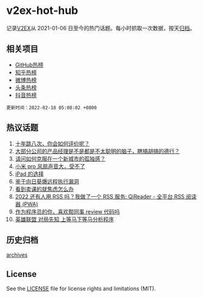 # v2ex-hot-hub

 记录[V2EX](https://www.v2ex.com/)从 2021-01-06 日至今的热门话题。每小时抓取一次数据，按天[归档](archives)。
 
 ## 相关项目

- [GitHub热榜](https://github.com/lonnyzhang423/github-hot-hub)
- [知乎热榜](https://github.com/lonnyzhang423/zhihu-hot-hub)
- [微博热榜](https://github.com/lonnyzhang423/weibo-hot-hub)
- [头条热榜](https://github.com/lonnyzhang423/toutiao-hot-hub)
- [抖音热榜](https://github.com/lonnyzhang423/douyin-hot-hub)


 `更新时间：2022-02-18 05:08:02 +0800`

## 热议话题

1. [十年跳八次，你会如何评价呢？](https://www.v2ex.com/t/834420)
1. [大部分公司的产品经理是不是都是不太聪明的脑子，瞎搞胡搞的德行？](https://www.v2ex.com/t/834415)
1. [请问如何克服在一个新城市的孤独感？](https://www.v2ex.com/t/834506)
1. [小米 pro 风扇声音大，受不了](https://www.v2ex.com/t/834395)
1. [iPad 的选择](https://www.v2ex.com/t/834394)
1. [鉴于向日葵爆远程执行漏洞](https://www.v2ex.com/t/834432)
1. [看到卖课的就焦虑怎么办](https://www.v2ex.com/t/834424)
1. [2022 还有人用 RSS 吗？我做了一个 RSS 服务: QiReader - 全平台 RSS 阅读器 (PWA)](https://www.v2ex.com/t/834418)
1. [作为程序员的你，喜欢帮同事 review 代码吗](https://www.v2ex.com/t/834509)
1. [英雄联盟 对局先知 上等马下等马分析程序](https://www.v2ex.com/t/834408)

## 历史归档

[archives](archives)

## License

See the [LICENSE](LICENSE) file for license rights and limitations (MIT).
